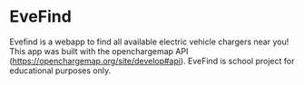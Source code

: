 # EveFind
Evefind is a webapp to find all available electric vehicle chargers near you!
This app was built with the openchargemap API (https://openchargemap.org/site/develop#api).
EveFind is school project for educational purposes only.
